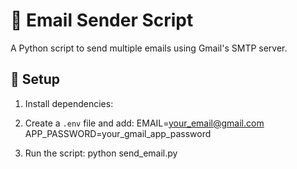 # 📧 Email Sender Script

A Python script to send multiple emails using Gmail's SMTP server.

## 🔧 Setup

1. Install dependencies:

2. Create a `.env` file and add:
EMAIL=your_email@gmail.com
APP_PASSWORD=your_gmail_app_password


3. Run the script:   python send_email.py

